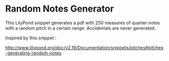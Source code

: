 # Random Notes Generator

This LilyPond snippet generates a pdf with 250 measures of quarter notes with a random pitch in a certain range. Accidentals are never generated.

Inspired by this snippet :

http://www.lilypond.org/doc/v2.19/Documentation/snippets/pitches#pitches-generating-random-notes

